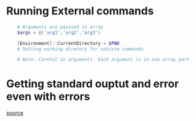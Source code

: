 # Running External commands

```powershell
    # Arguments are passsed in array
    $args = @('arg1','arg2','arg3')

    [Environment]::CurrentDirectory = $PWD
    # Setting working diretory for nativie commands

    # Note: Careful in arguments. Each argument is in one array part
```

# Getting standard ouptut and error even with errors
[source](https://mnaoumov.wordpress.com/2015/01/11/execution-of-external-commands-in-powershell-done-right/)